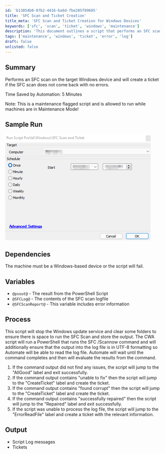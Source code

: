 ```yaml
---
id: 'b13054b0-07b2-4416-ba6d-fbe285f89605'
title: 'SFC Scan and Ticket Creation'
title_meta: 'SFC Scan and Ticket Creation for Windows Devices'
keywords: ['sfc', 'scan', 'ticket', 'windows', 'maintenance']
description: 'This document outlines a script that performs an SFC scan on a Windows device and creates a ticket if any errors are detected. The script is designed to run during maintenance mode, ensuring minimal disruption while maintaining system integrity.'
tags: ['maintenance', 'windows', 'ticket', 'error', 'log']
draft: false
unlisted: false
---
```

## Summary

Performs an SFC scan on the target Windows device and will create a ticket if the SFC scan does not come back with no errors.

Time Saved by Automation: 5 Minutes

Note: This is a maintenance flagged script and is allowed to run while machines are in Maintenance Mode!

## Sample Run

![Sample Run](../../../static/img/SFC-Scan-and-Ticket/image_1.png)

## Dependencies

The machine must be a Windows-based device or the script will fail.

## Variables

- `@psout@` - The result from the PowerShell Script
- `@SFCLog@` - The contents of the SFC scan logfile
- `@SFCScanReport@` - This variable includes error information

## Process

This script will stop the Windows update service and clear some folders to ensure there is space to run the SFC Scan and store the output. The CWA script will run a PowerShell that runs the SFC /Scannow command and will additionally ensure that the output into the log file is in UTF-8 formatting so Automate will be able to read the log file. Automate will wait until the command completes and then will evaluate the results from the command.

1. If the command output did not find any issues, the script will jump to the "AllGood" label and exit successfully.
2. If the command output contains "unable to fix" then the script will jump to the "CreateTicket" label and create the ticket.
3. If the command output contains "found corrupt" then the script will jump to the "CreateTicket" label and create the ticket.
4. If the command output contains "successfully repaired" then the script will jump to the "Repaired" label and exit successfully.
5. If the script was unable to process the log file, the script will jump to the "ErrorReadFile" label and create a ticket with the relevant information.

## Output

- Script Log messages
- Tickets







